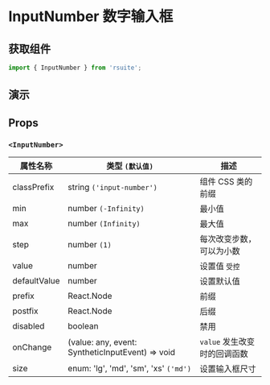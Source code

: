 # InputNumber 数字输入框

## 获取组件

```js
import { InputNumber } from 'rsuite';
```

## 演示

<!--{demo}-->

## Props

### `<InputNumber>`

| 属性名称     | 类型 `(默认值)`                                                    | 描述                         |
| ------------ | ------------------------------------------------------------------ | ---------------------------- |
| classPrefix  | string `('input-number')`                                          | 组件 CSS 类的前缀            |
| min          | number `(-Infinity)`                                               | 最小值                       |
| max          | number `(Infinity)`                                                | 最大值                       |
| step         | number `(1)`                                                       | 每次改变步数，可以为小数     |
| value        | number                                                             | 设置值 `受控`                |
| defaultValue | number                                                             | 设置默认值                   |
| prefix       | React.Node                                                         | 前缀                         |
| postfix      | React.Node                                                         | 后缀                         |
| disabled     | boolean                                                            | 禁用                         |
| onChange     | (value: any, event: SyntheticInputEvent<HTMLInputElement>) => void | `value` 发生改变时的回调函数 |
| size         | enum: 'lg', 'md', 'sm', 'xs' `('md')`                              | 设置输入框尺寸               |
